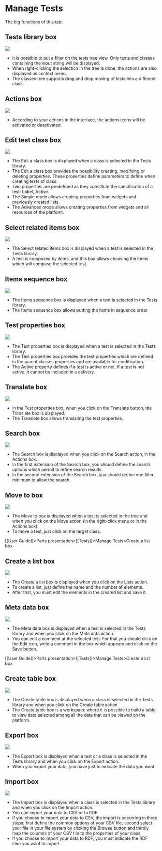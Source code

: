 <!--
author:
    - 'Jérôme Bogaerts'
created_at: '2011-04-21 16:48:00'
updated_at: '2013-03-13 13:36:15'
tags:
    - Tests
-->

Manage Tests
============

The big functions of this tab:

Tests library box
-----------------

![](../resources/tests-library.png)

-   It is possible to put a filter on the tests tree view. Only tests and classes containing the input string will be displayed.
-   When right-clicking the selection in the tree is done, the actions are also displayed as context menu.
-   The classes tree supports drag and drop moving of tests into a different class.

Actions box
-----------

![](../resources/tests-actions.png)

-   According to your actions in the interface, the actions icons will be activated or deactivated.

Edit test class box
-------------------

![](../resources/tests-editclass.png)

-   The Edit a class box is displayed when a class is selected in the Tests library.
-   The Edit a class box provides the possibility creating, modifying or deleting properties. These properties define parameters to define when creating tests of class.
-   Two properties are predefined as they constitute the specification of a test: Label, Active.
-   The Simple mode allows creating properties from widgets and previously created lists.
-   The Advanced mode allows creating properties from widgets and all resources of the platform.

Select related items box
------------------------

![](../resources/tests-selectrelateditems.png)

-   The Select related items box is displayed when a test is selected in the Tests library.
-   A test is composed by items, and this box allows choosing the items which will compose the selected test.

Items sequence box
------------------

![](../resources/tests-itemssequence.png)

-   The Items sequence box is displayed when a test is selected in the Tests library.
-   The Items sequence box allows putting the items in sequence order.

Test properties box
-------------------

![](../resources/tests-properties.png)

-   The Test properties box is displayed when a test is selected in the Tests library.
-   The Test properties box provides the test properties which are defined in the parent classes properties and are available for modification.
-   The Active property defines if a test is active or not. If a test is not active, it cannot be included in a delivery.

Translate box
-------------

![](../resources/tests-translate.png)

-   In the Test properties box, when you click on the Translate button, the Translate box is displayed.
-   The Translate box allows translating the test properties.

Search box
----------

![](../resources/tests-search.png)

-   The Search box is displayed when you click on the Search action, in the Actions box.
-   In the first extension of the Search box, you should define the search options which permit to refine search results.
-   In the second extension of the Search box, you should define one filter minimum to allow the search.

Move to box
-----------

![](../resources/tests-move.png)

-   The Move to box is displayed when a test is selected in the tree and when you click on the Move action (in the right-click menu or in the Actions box).
-   To move a test, just click on the target class.

[[User Guide]]\>Parts presentation\>[[Tests]]\>Manage Tests\>Create a list box

Create a list box
-----------------

![](../resources/tests-list.png)

-   The Create a list box is displayed when you click on the Lists action.
-   To create a list, just define the name and the number of elements.
-   After that, you must edit the elements in the created list and save it.

Meta data box
-------------

![](../resources/tests-metadata.png)

-   The Meta data box is displayed when a test is selected in the Tests library and when you click on the Meta data action.
-   You can edit a comment at the selected test. For that you should click on the Edit icon, write a comment in the box which appears and click on the Save button.

[[User Guide]]\>Parts presentation\>[[Tests]]\>Manage Tests\>Create a list box

Create table box
----------------

![](../resources/tests-createtable.png)

-   The Create table box is displayed when a class is selected in the Tests library and when you click on the Create table action.
-   The Create table box is a workspace where it is possible to build a table to view data selected among all the data that can be viewed on the platform.

Export box
----------

![](../resources/tests-export.png)

-   The Export box is displayed when a test or a class is selected in the Tests library and when you click on the Export action.
-   When you export your data, you have just to indicate the data you want.

Import box
----------

![](../resources/tests-import.png)

-   The Import box is displayed when a class is selected in the Tests library and when you click on the Import action.
-   You can import your data to CSV or to RDF.
-   If you choose to import your data to CSV, the import is occurring in three steps: first define the common options of your CSV file, second select your file in your file system by clicking the Browse button and thirdly map the columns of your CSV file to the properties of your class.
-   If you choose to import your data to RDF, you must indicate the RDF item you want to import.


